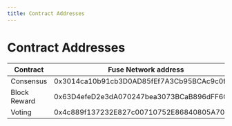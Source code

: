 ```yaml
---
title: Contract Addresses
---
```

# Contract Addresses

| Contract     | Fuse Network address                        | Spark Testnet address                      |
| ------------ | ------------------------------------------- | ------------------------------------------ |
| Consensus    | 0x3014ca10b91cb3D0AD85fEf7A3Cb95BCAc9c0f79  | 0xC8c3a332f9e4CE6bfFFcf967026cB006Db2311c7 |
| Block Reward | 0x63D4efeD2e3dA070247bea3073BCaB896dFF6C9B  | 0x52B9b9585e1b50DA5600f7dbD94E9fE68943162c |
| Voting       | 0x4c889f137232E827c00710752E86840805A70484  | 0xcD2601FaDDeD8032fBB5186d928d48D331254B46 |

